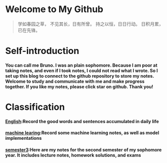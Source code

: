 # Welcome to My Github

> 学如春园之草，
> 不见其长，日有所曾。
> 持之以恒，日日行动。
> 日积月累，已在先锋。





# Self-introduction

#### You can call me Bruno. I was an plain sophomore. Because I am poor at taking notes, and even if I took notes, I could not read what I wrote. So I set up this blog to connect to the github repository to store my notes. Welcome to study and communicate with me and make progress together. If you like my notes, please click star on github. Thank you!





# Classification

#### [English](https://bruno686.github.io/english/):Record the good words and sentences accumulated in daily life

#### [machine learing](https://bruno686.github.io/ML-notes/):Record some machine learning notes, as well as model implementations

#### [semester3](https://bruno686.github.io/semester3-notes/):Here are my notes for the second semester of my sophomore year. It includes lecture notes, homework solutions, and exams

